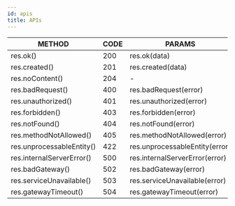 ```yaml
---
id: apis
title: APIs
---
```

| METHOD                    | CODE | PARAMS                         |
| ------------------------- | ---- | ------------------------------ |
| res.ok()                  | 200  | res.ok(data)                   |
| res.created()             | 201  | res.created(data)              |
| res.noContent()           | 204  | -                              |
| res.badRequest()          | 400  | res.badRequest(error)          |
| res.unauthorized()        | 401  | res.unauthorized(error)        |
| res.forbidden()           | 403  | res.forbidden(error)           |
| res.notFound()            | 404  | res.notFound(error)            |
| res.methodNotAllowed()    | 405  | res.methodNotAllowed(error)    |
| res.unprocessableEntity() | 422  | res.unprocessableEntity(error) |
| res.internalServerError() | 500  | res.internalServerError(error) |
| res.badGateway()          | 502  | res.badGateway(error)          |
| res.serviceUnavailable()  | 503  | res.serviceUnavailable(error)  |
| res.gatewayTimeout()      | 504  | res.gatewayTimeout(error)      |